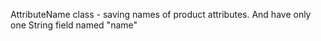 AttributeName class - saving names of product attributes. And have only one String field named "name"